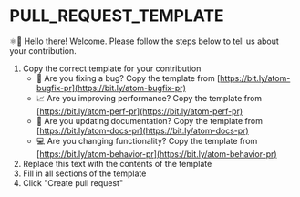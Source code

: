 # PULL\_REQUEST\_TEMPLATE

⚛👋 Hello there! Welcome. Please follow the steps below to tell us about your contribution.

1. Copy the correct template for your contribution
   * 🐛 Are you fixing a bug? Copy the template from [https://bit.ly/atom-bugfix-pr](https://bit.ly/atom-bugfix-pr)
   * 📈 Are you improving performance? Copy the template from [https://bit.ly/atom-perf-pr](https://bit.ly/atom-perf-pr)
   * 📝 Are you updating documentation? Copy the template from [https://bit.ly/atom-docs-pr](https://bit.ly/atom-docs-pr)
   * 💻 Are you changing functionality? Copy the template from [https://bit.ly/atom-behavior-pr](https://bit.ly/atom-behavior-pr)
2. Replace this text with the contents of the template
3. Fill in all sections of the template
4. Click "Create pull request"

